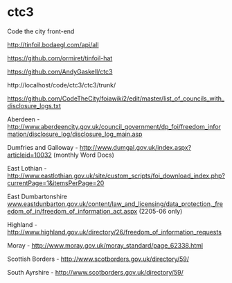 # ctc3
Code the city front-end



http://tinfoil.bodaegl.com/api/all


https://github.com/ormiret/tinfoil-hat

https://github.com/AndyGaskell/ctc3

http://localhost/code/ctc3/ctc3/trunk/




https://github.com/CodeTheCity/foiawiki2/edit/master/list_of_councils_with_disclosure_logs.txt

Aberdeen - http://www.aberdeencity.gov.uk/council_government/dp_foi/freedom_information/disclosure_log/disclosure_log_main.asp

Dumfries and Galloway - http://www.dumgal.gov.uk/index.aspx?articleid=10032 (monthly Word Docs)

East Lothian - http://www.eastlothian.gov.uk/site/custom_scripts/foi_download_index.php?currentPage=1&itemsPerPage=20 

East Dumbartonshire www.eastdunbarton.gov.uk/content/law_and_licensing/data_protection,_freedom_of_in/freedom_of_information_act.aspx (2205-06 only)

Highland - http://www.highland.gov.uk/directory/26/freedom_of_information_requests

Moray - http://www.moray.gov.uk/moray_standard/page_62338.html

Scottish Borders - http://www.scotborders.gov.uk/directory/59/

South Ayrshire - http://www.scotborders.gov.uk/directory/59/

